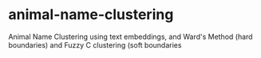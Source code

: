 # animal-name-clustering
Animal Name Clustering using text embeddings, and Ward's Method (hard boundaries) and Fuzzy C clustering (soft boundaries
